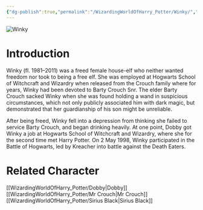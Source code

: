 ```yaml
---
{"dg-publish":true,"permalink":"/WizardingWorldOfHarry_Potter/Winky/","dgPassFrontmatter":true,"created":"","updated":""}
---
```


![Winky](http://rxbg5ysja.bkt.gdipper.com/Winky.png)
# Introduction
Winky (fl. 1981–2011) was a freed female house-elf who neither wanted freedom nor took to being a free elf. She was employed at Hogwarts School of Witchcraft and Wizardry when released from the Crouch family where for years, Winky had been devoted to Barty Crouch Snr. The elder Barty Crouch sacked Winky when she was found holding a wand in suspicious circumstances, which not only publicly associated him with dark magic, but demonstrated that her guardianship of his son might be unreliable.

After being freed, Winky fell into a depression from thinking she failed to service Barty Crouch, and began drinking heavily. At one point, Dobby got Winky a job at Hogwarts School of Witchcraft and Wizardry, where she for the second time met Harry Potter. On 2 May 1998, Winky participated in the Battle of Hogwarts, led by Kreacher into battle against the Death Eaters.

# Related Character
[[WizardingWorldOfHarry_Potter/Dobby\|Dobby]]
[[WizardingWorldOfHarry_Potter/Mr Crouch\|Mr Crouch]]
[[WizardingWorldOfHarry_Potter/Sirius Black\|Sirius Black]]
